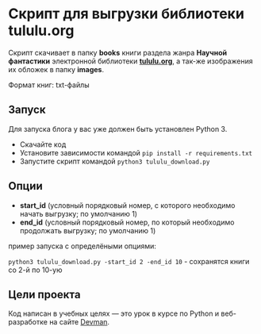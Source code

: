 # Скрипт для выгрузки библиотеки tululu.org

Скрипт скачивает в папку **books** книги раздела жанра **Научной фантастики** электронной библиотеки **[tululu.org](https://tululu.org/)**, а так-же изображения их обложек в папку **images**.

Формат книг: txt-файлы

## Запуск

Для запуска блога у вас уже должен быть установлен Python 3.

- Скачайте код
- Установите зависимости командой `pip install -r requirements.txt`
- Запустите скрипт командой `python3 tululu_download.py`

## Опции

- **start_id** (условный порядковый номер, с которого необходимо начать выгрузку; по умолчанию 1)
- **end_id** (условный порядковый номер, по который необходимо продолжать выгрузку; по умолчанию 1)

пример запуска с определёными опциями:

`python3 tululu_download.py -start_id 2 -end_id 10` - сохранятся книги со 2-й по 10-ую



## Цели проекта

Код написан в учебных целях — это урок в курсе по Python и веб-разработке на сайте [Devman](https://dvmn.org).
